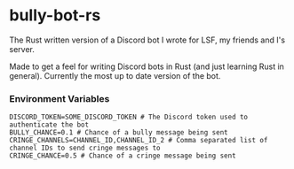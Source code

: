 # bully-bot-rs

The Rust written version of a Discord bot I wrote for LSF, my friends and I's server.

Made to get a feel for writing Discord bots in Rust (and just learning Rust in general). Currently the most up to date version of the bot.

### Environment Variables

```env
DISCORD_TOKEN=SOME_DISCORD_TOKEN # The Discord token used to authenticate the bot
BULLY_CHANCE=0.1 # Chance of a bully message being sent
CRINGE_CHANNELS=CHANNEL_ID,CHANNEL_ID_2 # Comma separated list of channel IDs to send cringe messages to
CRINGE_CHANCE=0.5 # Chance of a cringe message being sent
```
